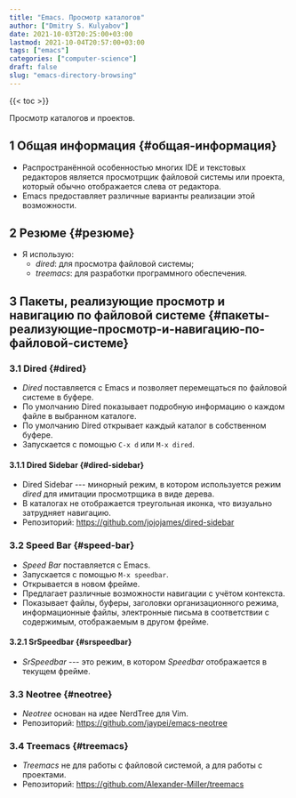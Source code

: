 ```yaml
---
title: "Emacs. Просмотр каталогов"
author: ["Dmitry S. Kulyabov"]
date: 2021-10-03T20:25:00+03:00
lastmod: 2021-10-04T20:57:00+03:00
tags: ["emacs"]
categories: ["computer-science"]
draft: false
slug: "emacs-directory-browsing"
---
```


<!--more-->

{{< toc >}}

Просмотр каталогов и проектов.


## <span class="section-num">1</span> Общая информация {#общая-информация}

-   Распространённой особенностью многих IDE и текстовых редакторов является просмотрщик файловой системы или проекта, который обычно отображается слева от редактора.
-   Emacs предоставляет различные варианты реализации этой возможности.


## <span class="section-num">2</span> Резюме {#резюме}

-   Я использую:
    -   _dired_:  для просмотра файловой системы;
    -   _treemacs_: для разработки программного обеспечения.


## <span class="section-num">3</span> Пакеты, реализующие просмотр и навигацию по файловой системе {#пакеты-реализующие-просмотр-и-навигацию-по-файловой-системе}


### <span class="section-num">3.1</span> Dired {#dired}

-   _Dired_ поставляется с Emacs и позволяет перемещаться по файловой системе в буфере.
-   По умолчанию Dired показывает подробную информацию о каждом файле в выбранном каталоге.
-   По умолчанию Dired открывает каждый каталог в собственном буфере.
-   Запускается с помощью `C-x d` или `M-x dired`.


#### <span class="section-num">3.1.1</span> Dired Sidebar {#dired-sidebar}

-   Dired Sidebar --- минорный режим, в котором используется режим _dired_ для имитации просмотрщика в виде дерева.
-   В каталогах не отображается треугольная иконка, что визуально затрудняет навигацию.
-   Репозиторий: <https://github.com/jojojames/dired-sidebar>


### <span class="section-num">3.2</span> Speed Bar {#speed-bar}

-   _Speed Bar_ поставляется с Emacs.
-   Запускается с помощью `M-x speedbar`.
-   Открывается в новом фрейме.
-   Предлагает различные возможности навигации с учётом контекста.
-   Показывает файлы, буферы, заголовки организационного режима, информационные файлы, электронные письма в соответствии с содержимым, отображаемым в другом фрейме.


#### <span class="section-num">3.2.1</span> SrSpeedbar {#srspeedbar}

-   _SrSpeedbar_ --- это режим, в котором _Speedbar_ отображается в текущем фрейме.


### <span class="section-num">3.3</span> Neotree {#neotree}

-   _Neotree_ основан на идее NerdTree для Vim.
-   Репозиторий: <https://github.com/jaypei/emacs-neotree>


### <span class="section-num">3.4</span> Treemacs {#treemacs}

-   _Treemacs_ не для работы с файловой системой, а для работы с проектами.
-   Репозиторий: <https://github.com/Alexander-Miller/treemacs>
